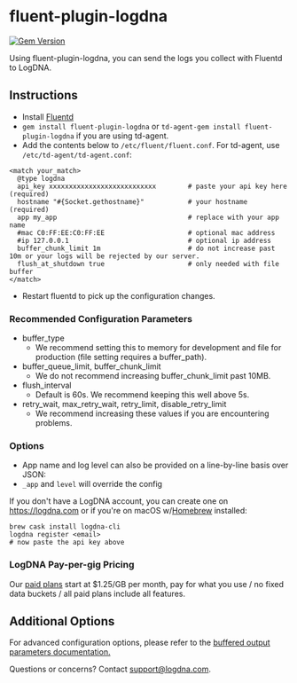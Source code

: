 # fluent-plugin-logdna

[![Gem Version](https://badge.fury.io/rb/fluent-plugin-logdna.svg)](https://badge.fury.io/rb/fluent-plugin-logdna)

Using fluent-plugin-logdna, you can send the logs you collect with Fluentd to LogDNA.

## Instructions

* Install [Fluentd](http://www.fluentd.org/download)
* `gem install fluent-plugin-logdna` or `td-agent-gem install fluent-plugin-logdna` if you are using td-agent.
* Add the contents below to `/etc/fluent/fluent.conf`. For td-agent, use `/etc/td-agent/td-agent.conf`:

~~~~~
<match your_match>
  @type logdna
  api_key xxxxxxxxxxxxxxxxxxxxxxxxxxx        # paste your api key here (required)
  hostname "#{Socket.gethostname}"           # your hostname (required)
  app my_app                                 # replace with your app name
  #mac C0:FF:EE:C0:FF:EE                     # optional mac address
  #ip 127.0.0.1                              # optional ip address
  buffer_chunk_limit 1m                      # do not increase past 10m or your logs will be rejected by our server.
  flush_at_shutdown true                     # only needed with file buffer
</match>
~~~~~
* Restart fluentd to pick up the configuration changes.

### Recommended Configuration Parameters

* buffer_type
  - We recommend setting this to memory for development and file for production (file setting requires a buffer_path).
* buffer_queue_limit, buffer_chunk_limit
  - We do not recommend increasing buffer_chunk_limit past 10MB.
* flush_interval
  - Default is 60s. We recommend keeping this well above 5s.
* retry_wait, max_retry_wait, retry_limit, disable_retry_limit
  - We recommend increasing these values if you are encountering problems.

### Options

* App name and log level can also be provided on a line-by-line basis over JSON:
* `_app` and `level` will override the config

If you don't have a LogDNA account, you can create one on https://logdna.com or if you're on macOS w/[Homebrew](https://brew.sh) installed:

```
brew cask install logdna-cli
logdna register <email>
# now paste the api key above
```

### LogDNA Pay-per-gig Pricing

Our [paid plans](https://logdna.com/#pricing) start at $1.25/GB per month, pay for what you use / no fixed data buckets / all paid plans include all features.

## Additional Options

For advanced configuration options, please refer to the [buffered output parameters documentation.](http://docs.fluentd.org/articles/output-plugin-overview#buffered-output-parameters)

Questions or concerns? Contact [support@logdna.com](mailto:support@logdna.com).
